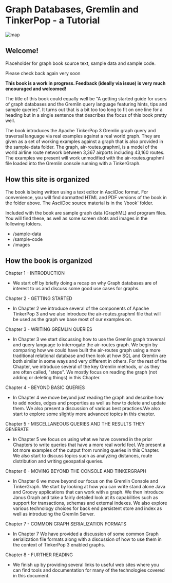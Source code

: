 # Graph Databases, Gremlin and TinkerPop - a Tutorial


![map](https://github.com/krlawrence/graph/raw/master/images/map-snip2.PNG?raw=true, "graph picture")

## Welcome!

Placeholder for graph book source text, sample data and sample code.

Please check back again very soon

**This book is a work in progress. Feedback (ideally via issue) is very much encouraged and welcomed!**

The title of this book could equally well be "A getting started guide for users of graph databases and the Gremlin query language featuring hints, tips and sample queries". It turns out that is a bit too too long to fit on one line for a heading but in a single sentence that describes the focus of this book pretty well.

The book introduces the Apache TinkerPop 3 Gremlin graph query and traversal language via real examples against a real world graph. They are given as a set of working examples against a graph that is also provided in the sample-data folder. The graph, air-routes.graphml, is a model of the world airline route network between 3,367 airports including 43,160 routes. The examples we present will work unmodified with the air-routes.graphml file loaded into the Gremlin console running with a TinkerGraph.

## How this site is organized

The book is being written using a text editor in AsciiDoc format. For convenience, you will find dormatted HTML and PDF versions of the book in the folder above. The AsciiDoc source material is in the '/book' folder.

Included with the book are sample graph data (GraphML) and program files. You will find these, as well as some screen shots and images in the following folders.

- /sample-data
- /sample-code
- /images

## How the book is organized

Chapter 1 - INTRODUCTION
- We start off by briefly doing a recap on why Graph databases are of interest to us
  and discuss some good use cases for graphs.
  
Chapter 2 - GETTING STARTED
- In Chapter 2 we introduce several of the components of Apache TinkerPop 3 and we
  also introduce the air-routes.graphml file that will be used as the graph we base
  most of our examples on.
  
Chapter 3 - WRITING GREMLIN QUERIES
- In Chapter 3 we start discussing how to use the Gremlin graph traversal and
  query language to interrogate the air-routes graph. We begin by comparing how we
  could have built the air-routes graph using a more traditional relational database
  and then look at how SQL and Gremlin are both similar in some ways and very
  different in others. For the rest of the Chapter, we introduce several of
  the key Gremlin methods, or as they are often called, "steps". We
  mostly focus on reading the graph (not adding or deleting things) in this Chapter.
  
Chapter 4 - BEYOND BASIC QUERIES
- In Chapter 4 we move beyond just reading the graph and describe how to add nodes,
  edges and properties as well as how to delete and update them. We also present a
  discussion of various best practices.We also start to explore some slightly more
  advanced topics in this chapter.
  
Chapter 5 - MISCELLANEOUS QUERIES AND THE RESULTS THEY GENERATE
- In Chapter 5 we focus on using what we have covered in the prior Chapters to write
  queries that have a more real world feel. We present a lot more examples of the
  output from running queries in this Chapter. We also start to discuss topics such
  as analyzing distances, route distribution and writing geospatial queries.
  
Chapter 6 - MOVING BEYOND THE CONSOLE AND TINKERGRAPH
- In Chapter 6 we move beyond our focus on the Gremlin Console and TinkerGraph. We
  start by looking at how you can write stand alone Java and Groovy applications that
  can work with a graph. We then introduce Janus Graph and take a fairly detailed
  look at its capabilities such as support for transactions, schemas and external
  indexes. We also explore various technology choices for back end persistent store
  and index as well as introducing the Gremlin Server.
  
Chapter 7 - COMMON GRAPH SERIALIZATION FORMATS
- In Chapter 7 We have provided a discussion of some common Graph serialization file
  formats along with a discussion of how to use them in the context of TinkerPop 3
  enabled graphs.
  
Chapter 8 - FURTHER READING
- We finish up by providing several links to useful web sites where you can find
  tools and documentation for many of the technologies covered in this document.
